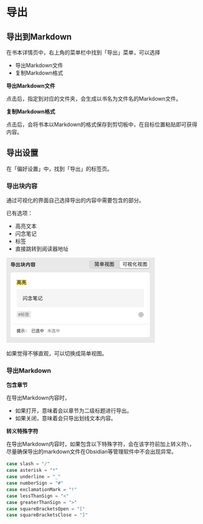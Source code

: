 # 导出

## 导出到Markdown
在书本详情页中，右上角的菜单栏中找到「导出」菜单，可以选择
- 导出Markdown文件
- 复制Markdown格式

**导出Markdown文件**

点击后，指定到对应的文件夹，会生成以书名为文件名的Markdown文件。

**复制Markdown格式**

点击后，会将书本以Markdown的格式保存到剪切板中，在目标位置粘贴即可获得内容。

## 导出设置
在「偏好设置」中，找到「导出」的标签页。

### 导出块内容
通过可视化的界面自己选择导出的内容中需要包含的部分。

已有选项：
- 高亮文本
- 闪念笔记
- 标签
- 直接跳转到阅读器地址

![](https://raw.githubusercontent.com/le0zh0u/ImageSpace/main/picgo/20221024230927.png)

如果觉得不够直观，可以切换成简单视图。

### 导出Markdown

**包含章节**

在导出Markdown内容时，

- 如果打开，意味着会以章节为二级标题进行导出。
- 如果关闭，意味着会只导出划线文本内容。

**转义特殊字符**

在导出Markdown内容时，如果包含以下特殊字符，会在该字符前加上转义符`\`，尽量确保导出的markdown文件在Obsidian等管理软件中不会出现异常。

``` swift
case slash = "/"
case asterisk = "*"
case underline = "_"
case numberSign = "#"
case exclamationMark = "!"
case lessThanSign = "<"
case greaterThanSign = ">"
case squareBracketsOpen = "["
case squareBracketsClose = "]"
```
